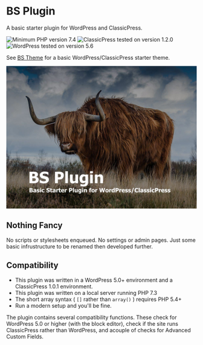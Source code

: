 # BS Plugin

A basic starter plugin for WordPress and ClassicPress.

![Minimum PHP version 7.4](https://img.shields.io/badge/PHP_min-7.4-8892bf.svg?style=flat-square)
![ClassicPress tested on version 1.2.0](https://img.shields.io/badge/ClassicPress-1.2.0-03768e.svg?style=flat-square)
![WordPress tested on version 5.6](https://img.shields.io/badge/WordPress-5.6-0073aa.svg?style=flat-square)

See [BS Theme](https://github.com/ControlledChaos/bs-theme) for a basic WordPress/ClassicPress starter theme.

![BS Plugin Cover Image](https://raw.githubusercontent.com/ControlledChaos/bs-plugin/master/delete-me.jpg)

## Nothing Fancy

No scripts or stylesheets enqueued. No settings or admin pages. Just some basic infrustructure to be renamed then developed further.

## Compatibility

* This plugin was written in a WordPress 5.0+ environment and a ClassicPress 1.0.1 environment.
* This plugin was written on a local server running PHP 7.3
* The short array syntax ( `[]` rather than `array()` ) requires PHP 5.4+
* Run a modern setup and you'll be fine.

The plugin contains several compatibility functions. These check for WordPress 5.0 or higher (with the block editor), check if the site runs ClassicPress rather than WordPress, and acouple of checks for Advanced Custom Fields.
